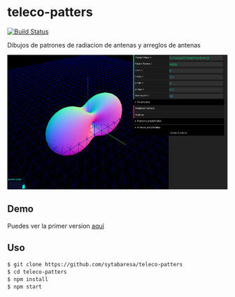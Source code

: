 # teleco-patters
[![Build Status](https://travis-ci.org/sytabaresa/teleco-patterns.svg?branch=master)](https://travis-ci.org/sytabaresa/teleco-patterns)

Dibujos de patrones de radiacion de antenas y arreglos de antenas

![demo](./demo.png)

## Demo
Puedes ver la primer version [aquí](http://telecopatterns.tabares.me/)

## Uso

```bash
$ git clone https://github.com/sytabaresa/teleco-patters
$ cd teleco-patters
$ npm install
$ npm start
```

